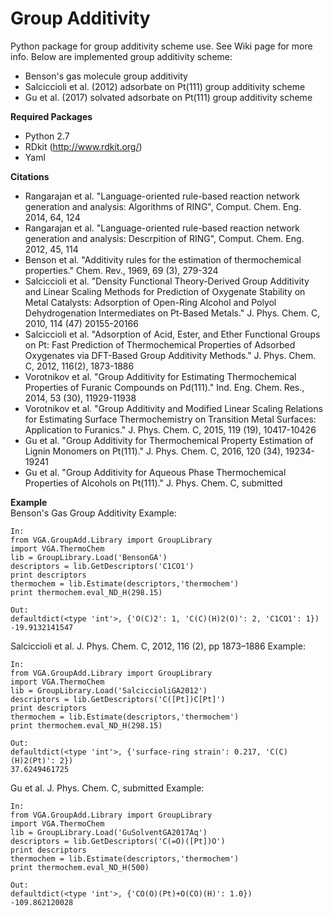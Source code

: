 # Group Additivity
Python package for group additivity scheme use. See Wiki page for more info. Below are implemented group additivity scheme:
- Benson's gas molecule group additivity 
- Salciccioli et al. (2012) adsorbate on Pt(111) group additivity scheme
- Gu et al. (2017) solvated adsorbate on Pt(111) group additivity scheme

**Required Packages**
- Python 2.7
- RDkit (http://www.rdkit.org/)
- Yaml

**Citations**
- Rangarajan et al. "Language-oriented rule-based reaction network generation and analysis: Algorithms of RING", Comput. Chem. Eng. 2014, 64, 124
- Rangarajan et al. "Language-oriented rule-based reaction network generation and analysis: Descrpition of RING", Comput. Chem. Eng. 2012, 45, 114
- Benson et al. "Additivity rules for the estimation of thermochemical properties." Chem. Rev., 1969, 69 (3), 279-324
- Salciccioli et al. "Density Functional Theory-Derived Group Additivity and Linear Scaling Methods for Prediction of Oxygenate Stability on Metal Catalysts: Adsorption of Open-Ring Alcohol and Polyol Dehydrogenation Intermediates on Pt-Based Metals." J. Phys. Chem. C, 2010, 114 (47) 20155-20166
- Salciccioli et al. "Adsorption of Acid, Ester, and Ether Functional Groups on Pt: Fast Prediction of Thermochemical Properties of Adsorbed Oxygenates via DFT-Based Group Additivity Methods." J. Phys. Chem. C, 2012, 116(2), 1873-1886
- Vorotnikov et al. "Group Additivity for Estimating Thermochemical Properties of Furanic Compounds on Pd(111)." Ind. Eng. Chem. Res., 2014, 53 (30), 11929-11938
- Vorotnikov et al. "Group Additivity and Modified Linear Scaling Relations for Estimating Surface Thermochemistry on Transition Metal Surfaces: Application to Furanics." J. Phys. Chem. C, 2015, 119 (19), 10417-10426
- Gu et al. "Group Additivity for Thermochemical Property Estimation of Lignin Monomers on Pt(111)." J. Phys. Chem. C, 2016, 120 (34), 19234-19241
- Gu et al. "Group Additivity for Aqueous Phase Thermochemical Properties of Alcohols on Pt(111)." J. Phys. Chem. C, submitted

**Example**  
Benson's Gas Group Additivity Example:
```
In:
from VGA.GroupAdd.Library import GroupLibrary
import VGA.ThermoChem
lib = GroupLibrary.Load('BensonGA')
descriptors = lib.GetDescriptors('C1CO1')
print descriptors
thermochem = lib.Estimate(descriptors,'thermochem')
print thermochem.eval_ND_H(298.15)

Out:
defaultdict(<type 'int'>, {'O(C)2': 1, 'C(C)(H)2(O)': 2, 'C1CO1': 1})
-19.9132141547
```
Salciccioli et al. J. Phys. Chem. C, 2012, 116 (2), pp 1873–1886 Example:
```
In:
from VGA.GroupAdd.Library import GroupLibrary
import VGA.ThermoChem
lib = GroupLibrary.Load('SalciccioliGA2012')
descriptors = lib.GetDescriptors('C([Pt])C[Pt]')
print descriptors
thermochem = lib.Estimate(descriptors,'thermochem')
print thermochem.eval_ND_H(298.15)

Out:
defaultdict(<type 'int'>, {'surface-ring strain': 0.217, 'C(C)(H)2(Pt)': 2})
37.6249461725
```
Gu et al. J. Phys. Chem. C, submitted Example:
```
In:
from VGA.GroupAdd.Library import GroupLibrary
import VGA.ThermoChem
lib = GroupLibrary.Load('GuSolventGA2017Aq')
descriptors = lib.GetDescriptors('C(=O)([Pt])O')
print descriptors
thermochem = lib.Estimate(descriptors,'thermochem')
print thermochem.eval_ND_H(500)

Out:
defaultdict(<type 'int'>, {'CO(O)(Pt)+O(CO)(H)': 1.0})
-109.862120028
```
